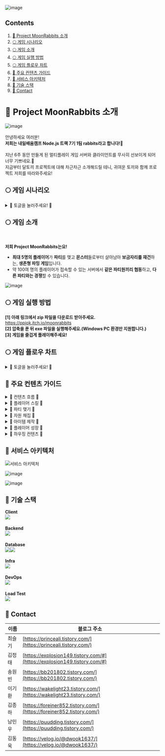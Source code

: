 ![image](https://github.com/user-attachments/assets/3ca8ada3-6e3a-4c36-9543-cb174d1483e3)

## Contents
1. [🐰 Project MoonRabbits 소개](#-project-moonrabbits-소개)
2. [🌕 게임 시나리오](#-게임-시나리오)
3. [🌕 게임 소개](#-게임-소개)
4. [🌕 게임 실행 방법](#-게임-실행-방법)
5. [🌕 게임 플로우 차트](#-게임-플로우-차트)
6. [🐰 주요 컨텐츠 가이드](#-주요-컨텐츠-가이드)
7. [🐰 서비스 아키텍처](#-서비스-아키텍처)
8. [🐰 기술 스택](#-기술-스택)
9. [🐰 Contact](#-contact)


# 🐰 Project MoonRabbits 소개
![image](https://github.com/user-attachments/assets/0f1b534d-797d-4410-80a0-561ef2cb2caa)<br>
<br>안녕하세요 여러분!<br>
**저희는 내일배움캠프 Node.js 트랙 7기 1팀 rabbits라고 합니다!🐇<br><br>**
지난 6주 동안 만들게 된 멀티플레이 게임 서버와 클라이언트를 무사히 선보이게 되어 너무 기쁘네요.🤗<br>
지금부터 달토끼 프로젝트에 대해 차근차근 소개해드릴 테니, 귀여운 토끼와 함께 프로젝트 저희를 따라와주세요!<br>

## 🌕 게임 시나리오
<details><summary>🥕 토글을 눌러주세요! 🥕
</summary>
<br>

**유난히 보름달이 빛나던 어느 먼 옛날, 평화롭던 지구에 외계인이 쳐들어오기 시작했다!**

<br>산과 들판은 외계인들에 의해 오염되기 시작했고 곳곳에 던전이 생겨났다.<br>
깊은 산속 골짜기에 위치한 **달토끼 마을**은 그나마 안전해서 사람들이 모여 살고 있었는데…,<br>
마을의 나루터에서 배를 타고 나가는 순간 외계인이 습격하기 때문에 안심은 금물이었다.<br><br>

외계인들에 의해 오염된 땅이 **달토끼 마을**을 조금씩 침범하는 상황.<br>
그리하여 어른들은 말했다.<br><br>

**"마을 밖은 위험해!"**

설마 우리는 죽을 때까지 마을 안에만 갇혀 살아야만 하는 걸까? <br>
**아니, 우리들이 힘을 합친다면 흉흉해진 이 세계에서도 살아남을 수 있다!**

몬스터들에게 빼앗긴 마을 땅을 되찾는다면, 허물어진 보금자리를 재건할 수 있을 터.<br><br>

지금 바로 파티를 모아서 위기에 빠진 달토끼 마을을 재건해보자!

![image](https://github.com/user-attachments/assets/18c8965b-2f3c-42a2-a2a0-b53fdd599bbe)

<br>
</details>

## 🌕 게임 소개
<br>

**저희 Project MoonRabbits는요!**
- **최대 5명의 플레이어**가 **파티**를 맺고 **몬스터**들로부터 살아남아 **보금자리를 재건**하는, **생존형 파밍 게임**입니다.
- 약 100여 명의 플레이어가 접속할 수 있는 서버에서 **같은 파티원끼리 협동**하고, **다른 파티와는 경쟁**할 수 있습니다.

![image](https://github.com/user-attachments/assets/de935e51-bcd6-4c56-9c23-05b2daaf17ea)
<br>
## 🌕 게임 실행 방법
**[1] 아래 링크에서 zip 파일을 다운로드 받아주세요.**<br>
https://ppiok.itch.io/moonrabbits
<br>**[2] 압축을 푼 뒤 exe 파일을 실행해주세요.(Windows PC 환경만 지원합니다.)**
<br>**[3] 게임을 즐겁게 플레이해주세요!**

## 🌕 게임 플로우 차트
<details><summary>🥕 토글을 눌러주세요! 🥕
</summary>
<br>

![image](https://github.com/user-attachments/assets/fd3f37e7-b14a-456e-bbc1-ae19f8ac941d)<br>
<br>Project MoonRabbits는 크게 두 가지 흐름으로 살펴볼 수 있습니다.<br>
<br>바로 **공간**과 **시간**입니다.<br><br>
![image](https://github.com/user-attachments/assets/4ad25e30-56ab-4055-9383-b34793294dcf)<br>
<br>게임에 접속하시면 마을에 태어난 플레이어를 만날 수 있으실 겁니다.<br>

<br>마을에선 채팅과 감정표현을 통해 다른 플레이어들과 소통할 수 있고 파티도 맺을 수 있습니다!<br>

<br>어떤 컨텐츠가 있을지에 대한 호기심은 게이트나 빠른 이동을 통해 마을 밖, 섹터로 나아가게 만들어주죠.<br><br>
![image](https://github.com/user-attachments/assets/67b20eff-8844-4e81-94b3-dc72187a2b09)

<br>섹터에서 몬스터도 만나보고, 파티원들과 협동하며 자원을 채취하고 나면 주머니와 레벨이 두둑해지실 겁니다.<br>
그렇다면 이제 무엇을 할 수 있을까요?<br>

<br>바로 아이템을 제작하고 나만의 보금자리를 꾸미는 겁니다.<br>

<br>그러기 위해선 평화로운 마을로 돌아가 모루에 망치도 두드려보고 보금자리로 이동해서 가구도 제작해야겠죠?<br>

**<br>마을에서 섹터로,<br>
섹터에서 마을로.<br>**

<br>자연스럽게 순환하는 게임을 만들고자 했습니다.😁<br>

</details>

## 🐰 주요 컨텐츠 가이드
<details><summary>🥕 컨텐츠 흐름 🥕
</summary>
  
- 섹터를 탐험하며 자원을 채취할 수 있습니다.
- 섹터를 순회하는 몬스터들을 피해야합니다.
  - 몬스터와 접촉 시 체력이 한 칸 감소하고, 체력 전부 소진 시 10초 동안 탈진 상태에 빠집니다.
  - 탈진 상태에서 체력을 회복하지 못한다면 마을로 강제 귀환됩니다.
- 파티를 맺어 서로를 보조하거나 지원할 수 있습니다.
  - 탈진 상태인 파티원을 구조할 수 있습니다.
  - 몬스터를 대신 유인하거나, 파티원에게 접근하는 몬스터나 플레이어 등을 기절시킬 수 있습니다.
- 다른 파티 또는 개인 유저들을 방해하며 자원을 독차지할 수 있습니다.

![image](https://github.com/user-attachments/assets/fede3205-563a-439a-9009-aaf4d58bc5ff)
![image](https://github.com/user-attachments/assets/3ea694cd-4e2f-4460-84e3-f12cc175bc6f)

<br>
</details>

<details><summary>🥕 플레이어 스킬 🥕
</summary>
  
**귀환**
- T를 눌러 시전히고, 5초 간 방해받지 않거나 움직이지 않으면 마을로 귀환합니다

<br>

![image](https://github.com/user-attachments/assets/37054a16-53be-4687-9e01-b6c6a6f8606b)

**기절 폭탄**
- Q를 누르면 커서 위치로 기절 폭탄을 던집니다.
- 폭탄은 지면에 닿은 뒤 1초 뒤에 폭발하며, 지면에 닿지 못 한 채 5초가 지난 폭탄은 자연 소멸합니다.
- 재사용 대기 시간은 5초입니다.
- 폭발 범위에 닿은 다른 플레이어와 몬스터들 모두를 3초 간 기절시킵니다.
  - 플레이어들의 특정 행동을 강제로 취소시킬 수 있습니다.
- 시전자 본인과 시전자의 파티원에겐 영향이 없습니다.

<br>

![image](https://github.com/user-attachments/assets/d3326352-550d-4fa0-9499-d6cafc75a2f0)

**덫**
- E를 누르면 시전자의 발 밑에 덫을 설치합니다.
- 한 플레이어 당 최대 2개의 덫을 설치할 수 있으며, 발동되지 않고 20초가 지난 덫은 자연 소멸합니다.
- 재사용 대기시간은 5초입니다.
- 플레이어를 충돌 감지한 덫은 폭발하고 대상 플레이어를 5초 간 기절시킵니다.
  - 플레이어들의 특정 행동을 강제로 취소시킬 수 있습니다.
- 시전자 본인과 시전자의 파티원, 몬스터를 대상으론 발동하지 않습니다.

<br>

![image](https://github.com/user-attachments/assets/d9e5b50e-7d31-4fef-8de7-80a216488d89)

<br>
</details>

<details><summary>🥕 파티 맺기 🥕
</summary>
<br>

**파티창 주요 기능**
- 파티를 생성할 수 있습니다.
- 닉네임을 통해 파티에 초대할 수 있습니다.
- 파티 탈퇴 및 해체와 방출이 가능합니다.
- 파티 목록 조회가 가능합니다.(최대 100개)

<br>

![image](https://github.com/user-attachments/assets/aed19e7f-f17e-4bb7-ac55-8186f62f88fc)

<br>

**파티원 정보창 주요 기능**
- 다른 섹터에 있어도 파티원의 현재 정보를 알 수 있습니다.

<br>

![image](https://github.com/user-attachments/assets/5ee835cd-ce16-4dc1-ae4c-a5e9f630775f)

<br>

**파티를 통한 협동**
- 같은 파티원의 덫은 밟히지 않습니다.
- 같은 파티에 소속되지 않은 플레이어만 덫을 통해 기절합니다.

<br>

![image](https://github.com/user-attachments/assets/8fc5ab9f-0b3f-4130-9843-57bddf6aaaef)

<br>

- 같은 파티원의 기절 폭탄에 기절하지 않습니다.
- 같은 파티에 소속되지 않은 플레이어만 기절 폭탄을 통해 기절합니다.

<br>

![image](https://github.com/user-attachments/assets/b704e880-ba28-4389-a01e-7fc6a690dd32)
![image](https://github.com/user-attachments/assets/153f66bf-3253-436b-84df-05eaaedc2d86)
![image](https://github.com/user-attachments/assets/094b91ac-7870-43ee-afe0-cb10629b7f6f)

<br>
</details>

<details><summary>🥕 자원 채집 🥕
</summary>
<br>
  
  **나무**
- 도끼를 장착하고 자원을 획득 할 수 있습니다.
- 원의 흰 부분을 가리킬 때 다시 상호작용 하여 성공하면 자원을 얻습니다.
- 지역에 따라서 나뭇가지, 평범한 나무 판자, 단단한 나무 판자 등을 얻을 수 있습니다.

<br>

![image](https://github.com/user-attachments/assets/52bf3057-1dff-441f-b9b7-4b298bdde747)

<br>

**돌(광석류)**
- 곡괭이를 장착하고 자원을 획득 할 수 있습니다.
- 원의 흰 부분을 가리킬 때 다시 상호작용 하여 성공하면 자원을 얻습니다.
- 지역에 따라서 구리, 철, 금, 다이아몬드, 돌, 대리석 등을 얻을 수 있습니다.

<br>

![image](https://github.com/user-attachments/assets/d2d49e76-13ec-4e7b-8c13-17178b07a0e6)

<br>

**팁**
- 폭탄을 잘 활용하면 쉽게 몬스터를 기절 시킬 수 있습니다.
- 흰 부분이 너무 멀면 이동으로 취소하고 다시 상호작용을 하는 것이 더 빠를 수도 있습니다.
- 흰 부분의 시작 점에 맞추기보다는 끝나기 전에 누르는 것이 1~2프레임을 더 확보할  수 있다.

<br>

![image](https://github.com/user-attachments/assets/7ce2e063-1c67-4c8e-81f5-bfa29a9c165d)

<br>
</details>

<details><summary>🥕 아이템 제작 🥕
</summary>
<br>

**아이템 제작 기능**
- 제작 UI (단축키:C)에서 확인 가능
- 제작 수량을 선택할 수 있고 제작 수량에 따라 현재 소지한 재료와 필요한 재료를 보여준다.
- 제작 버튼을 누르면 인벤토리에서 재료가 소모되고 제작이 시작된다.
- 제작이 완료되면 인벤토리에 제작된 아이템이 추가된다.
- 제작 중간에 UI를 닫거나 다른 작업을 해도 제작은 진행된다.
- 제작 중간에 비정상 종료 등으로 제작 완료를 못하면 소모한 재료가 복구된다.

<br>

![image](https://github.com/user-attachments/assets/552184c9-cac5-485c-abea-8dc54de8b8a7)

<br>

<br>

![image](https://github.com/user-attachments/assets/5e0c85e8-e05d-46b7-911f-89f47de85f3f)

<br>
</details>

<details><summary>🥕 플레이어 성장 🥕
</summary>
<br>

**레벨 시스템**
- 자원 채집을 통해 경험치를 쌓을 수 있습니다.
- 매 레벨 당 일정량의 경험치를 획득하면 다음 레벨로 성장합니다.
- 레벨업 시 3 포인트를 얻고, 포인트를 투자해 원하는 능력치를 강화할 수 있습니다.

**능력치 시스템**
- 플레이어가 성장시킬 수 있는 능력치엔 스태미나, 숙련도, 이동속도가 있습니다.
- 스태미나는 달리기 시 소모되는 게이지로, 능력치에 비례해 최대 게이지가 상승합니다.
- 숙련도는 자원 채집에 대한 성공 판정 범위를 증가시킵니다.
  - 성공 판정 범위란 자원 채집 시 활성화되는 원의 흰 부분을 뜻합니다.
- 이동속도는 플레이어의 기본 이동속도를 증가시킵니다.

<br>

![image](https://github.com/user-attachments/assets/ae979af8-6c0e-473c-86f8-e0bca2c4edbc)
![image](https://github.com/user-attachments/assets/dc1f40e8-7d82-4ddb-adf8-1cb0c594f18e)

<br>
</details>

<details><summary>🥕 하우징 컨텐츠 🥕
</summary>
<br>

**가구 배치**
- 화면 하단의 UI에서 아이템을 선택해 배치 모드를 시작할 수 있습니다.
- 클릭 시 아이템의 미리보기 형태로 나타나며, Q 와 E 를 입력해 원하는 각도로 아이템을 회전시킬 수 있습니다.
- 한 칸에는 하나의 같은 종류 아이템만 배치할 수 있습니다
    - 다른 아이템이 배치된 위치에 추가로 배치하려는 경우, 미리보기가 빨간색으로 변하며 ‘배치할 수 없는 상태’ 임을 알립니다.
    - 다른 종류의 아이템이면 같은 위치에 배치가 가능합니다.
- 모든 배치가 완료되었다면 ESC 를 입력해 배치 모드를 종료할 수 있습니다.

<br>

![image](https://github.com/user-attachments/assets/00627030-cb6d-4883-94cb-a09d721ef122)

<br>


**가구 제거**
- 화면의 UI 중 우측 하단의 ‘쓰레기통’ 버튼을 클릭 해 제거 모드를 시작할 수 있습니다.
- 아이템이 배치되어 있는 곳에 클릭을 하게 되면, 해당 위치의 아이템은 제거됩니다.
- 아이템이 배치되지 않은 곳은 선택할 수 없습니다.
- 모든 제거가 완료되었다면 ESC 를 입력해 제거 모드를 종료할 수 있습니다.

<br>

![image](https://github.com/user-attachments/assets/9d4b120f-e5ac-48be-8c0b-3b7414115b99)
![image](https://github.com/user-attachments/assets/75b0aa1b-da92-47d9-96f2-54e6ab47e63e)

<br>

**카메라 이동**
- 배치 모드가 시작되지 않았거나, 종료된 ‘일반 모드’ 에서는 카메라를 자유롭게 움직이며 나만의 집을 구경할 수 있습니다.
- 조작키는 다음과 같습니다.
    - 카메라 이동 : W / A / S / D
    - 확대/축소 :  마우스 스크롤
    - 시점 이동 : 마우스 우클릭 홀드 + 드래그

<br>

![image](https://github.com/user-attachments/assets/db64872b-ab6b-4c0e-b454-374532a9bcd4)
![image](https://github.com/user-attachments/assets/85f47156-569b-4df3-b380-0bf764fe5e94)

<br>

**스크린샷 저장**
- 마음에 드는 아이템이나, 눈으로만 보기 아까운 광경들은 사진으로 남겨 저장할 수 있습니다
- 화면 우측 상단의 ‘**사진**’ 버튼을 눌러 현재 화면 시점을 저장합니다.
- 저장된 사진은 **‘바탕화면/ScreenShots/”ProjectMR_Screenshot_{날짜}”’** 의 이름으로 저장됩니다.

<br>

![image](https://github.com/user-attachments/assets/490fdd6c-b0f4-4ab9-af27-2e5cdbf5b0d6)
![image](https://github.com/user-attachments/assets/800931c2-f2e7-42f5-aab5-6285a82d594c)

<br>

**배치 저장**
- 나만의 집에 배치된 아이템들은 일정 주기마다 저장됩니다.
- 저장된 아이템들은 서버로 전송되어 게임을 종료한 이후에도 항상 같은 상태를 유지할 수 있습니다.
- 또한 화면 우측 상단의 ‘체크’ 버튼을 눌러 저장 주기를 기다리지 않고 직접 저장할 수도 있습니다.
- 게임 종료 시에도 현재 배치된 아이템들을 자동적으로 저장하여 배치 상태를 잃어버리는 돌발 상황을 막을 수 있습니다.

<br>

![image](https://github.com/user-attachments/assets/ad476d5d-0763-4007-b450-c3cd259f1c83)
![image](https://github.com/user-attachments/assets/57f10f66-79d0-4b5f-866a-a09ebc412e33)
![image](https://github.com/user-attachments/assets/5974f66c-13a0-43b1-bcb3-869ffc8f26a8)

<br>

<br>
</details>

## 🐰 서비스 아키텍처

![서비스 아키텍처](https://github.com/user-attachments/assets/b3a82d03-3e27-4be5-b53b-b0657c6f880e)

![image](https://github.com/user-attachments/assets/410f2678-848c-4868-8e72-b02c9d07f431)

![image](https://github.com/user-attachments/assets/e3833e98-a720-4d0f-b9e9-9e42443080b8)


## 🐰 기술 스택
**Client<br>**
<img src="https://img.shields.io/badge/unity-%23000000.svg?&style=for-the-badge&logo=unity&logoColor=white" />
**<br><br>Backend<br>**
<img src="https://img.shields.io/badge/node.js-%23339933.svg?&style=for-the-badge&logo=node.js&logoColor=white" />
**<br><br>Database<br>**
<img src="https://img.shields.io/badge/mysql-%234479A1.svg?&style=for-the-badge&logo=mysql&logoColor=white" /><img src="https://img.shields.io/badge/redis-%23DC382D.svg?&style=for-the-badge&logo=redis&logoColor=white" />
**<br><br>Infra<br>**
<img src="https://img.shields.io/badge/amazon%20aws-%23232F3E.svg?&style=for-the-badge&logo=amazon%20aws&logoColor=white" />
**<br><br>DevOps<br>**
<img src="https://img.shields.io/badge/docker-%232496ED.svg?&style=for-the-badge&logo=docker&logoColor=white" />
**<br><br>Load Test<br>**
<img src="https://img.shields.io/badge/apache%20jmeter-%23D22128.svg?&style=for-the-badge&logo=apache%20jmeter&logoColor=white" />

## 🐰 Contact

| 이름  | 블로그 주소                                                                   |
| --- | ------------------------------------------------------------------------ |
| 최슬기 | [https://princeali.tistory.com/](https://princeali.tistory.com/)         |
| 김정태 | [https://explosion149.tistory.com/#](https://explosion149.tistory.com/#) |
| 송원빈 | [https://bb201802.tistory.com/](https://bb201802.tistory.com/)           |
| 이기환 | [https://wakelight23.tistory.com/](https://wakelight23.tistory.com/)     |
| 김종하 | [https://foreiner852.tistory.com/](https://foreiner852.tistory.com/)     |
| 남민우 | [https://puudding.tistory.com/](https://puudding.tistory.com/)           |
| 김동욱 | [https://velog.io/@dwook1637/](https://velog.io/@dwook1637/)             |
